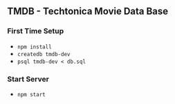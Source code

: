 ## TMDB - Techtonica Movie Data Base

### First Time Setup

- `npm install`
- `createdb tmdb-dev`
- `psql tmdb-dev < db.sql`

### Start Server

- `npm start`
